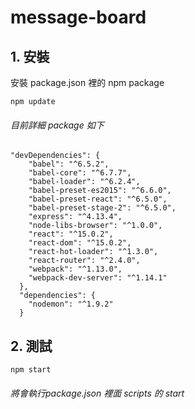 # message-board
## 1. 安裝
安裝 package.json 裡的 npm package
```
npm update
```
###### 目前詳細 package 如下
```
"devDependencies": {
    "babel": "^6.5.2",
    "babel-core": "^6.7.7",
    "babel-loader": "^6.2.4",
    "babel-preset-es2015": "^6.6.0",
    "babel-preset-react": "^6.5.0",
    "babel-preset-stage-2": "^6.5.0",
    "express": "^4.13.4",
    "node-libs-browser": "^1.0.0",
    "react": "^15.0.2",
    "react-dom": "^15.0.2",
    "react-hot-loader": "^1.3.0",
    "react-router": "^2.4.0",
    "webpack": "^1.13.0",
    "webpack-dev-server": "^1.14.1"
  },
  "dependencies": {
    "nodemon": "^1.9.2"
  }
```
  
## 2. 測試
```
npm start
```
###### 將會執行package.json 裡面 scripts 的 start

